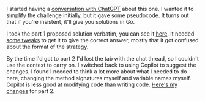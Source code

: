 I started having a [conversation with ChatGPT](./chat_gpt_convo.md) about this
one. I wanted it to simplify the challenge initially, but it gave some
pseudocode. It turns out that if you're insistent, it'll give you solutions in
Go.

I took the part 1 proposed solution verbatim, you can see it [here][initial guess].
It needed [some tweaks][part 1 compare] to get it to give the correct answer,
mostly that it got confused about the format of the strategy.

By the time I'd got to part 2 I'd lost the tab with the chat thread, so I couldn't
use the context to carry on. I switched back to using Copilot to suggest the
changes. I found I needed to think a lot more about what I needed to do here,
changing the method signatures myself and variable names myself. Copilot is less
good at modifying code than writing code. [Here's my changes][part 2] for part 2.

[initial guess]: https://github.com/boffbowsh/aoc2022/commit/0dd3d8245644a12528604183ad086172b046a22b#diff-8349227e2dd886f7cbf0c2d6a6ec84b6071d128d4abd684a4b70df45a905baef
[part 1 compare]:https://github.com/boffbowsh/aoc2022/compare/boffbowsh:0dd3d82...boffbowsh:a88827e
[part 2]: https://github.com/boffbowsh/aoc2022/commit/f6e85b5798ed587d844e5d9c0b5ce9683d7b761d
